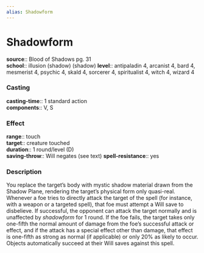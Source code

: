 ```yaml
---
alias: Shadowform
---
```


# Shadowform 

**source**:: Blood of Shadows pg. 31  
**school**:: illusion (shadow) (shadow)
**level**:: antipaladin 4, arcanist 4, bard 4, mesmerist 4, psychic 4, skald 4, sorcerer 4, spiritualist 4, witch 4, wizard 4

### Casting 

**casting-time**:: 1 standard action  
**components**:: V, S

### Effect 

**range**:: touch  
**target**:: creature touched  
**duration**:: 1 round/level (D)  
**saving-throw**:: Will negates (see text)
**spell-resistance**:: yes

### Description 

You replace the target’s body with mystic shadow material drawn from the Shadow Plane, rendering the target’s physical form only quasi-real. Whenever a foe tries to directly attack the target of the spell (for instance, with a weapon or a targeted spell), that foe must attempt a Will save to disbelieve. If successful, the opponent can attack the target normally and is unaffected by *shadowform* for 1 round. If the foe fails, the target takes only one-fifth the normal amount of damage from the foe’s successful attack or effect, and if the attack has a special effect other than damage, that effect is one-fifth as strong as normal (if applicable) or only 20% as likely to occur. Objects automatically succeed at their Will saves against this spell.
